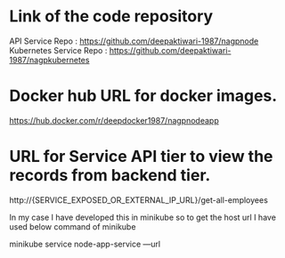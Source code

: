 # Link of the code repository
API Service Repo : https://github.com/deepaktiwari-1987/nagpnode
Kubernetes Service Repo : https://github.com/deepaktiwari-1987/nagpkubernetes

# Docker hub URL for docker images.
https://hub.docker.com/r/deepdocker1987/nagpnodeapp

# URL for Service API tier to view the records from backend tier.
http://{SERVICE_EXPOSED_OR_EXTERNAL_IP_URL}/get-all-employees

In my case I have developed this in minikube so to get the host url I have used below command of minikube

minikube service node-app-service —url
